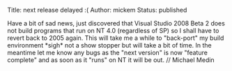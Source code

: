 Title: next release delayed :(
Author: mickem
Status: published

Have a bit of sad news, just discovered that Visual Studio 2008 Beta 2
does not build programs that run on NT 4.0 (regardless of SP) so I shall
have to revert back to 2005 again. This will take me a while to
"back-port" my build environment \*sigh\* not a show stopper but will
take a bit of time. In the meantime let me know any bugs as the "next
version" is now "feature complete" and as soon as it "runs" on NT it
will be out. // Michael Medin
